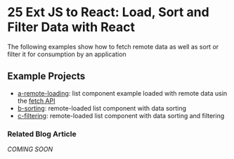 # 25 Ext JS to React: Load, Sort and Filter Data with React

The following examples show how to fetch remote data as well as sort or filter it for consumption by an application

## Example Projects

 - [a-remote-loading](./a-remote-loading): list component example loaded with remote data usin the [fetch API](https://developer.mozilla.org/en-US/docs/Web/API/Fetch_API)
 - [b-sorting](./b-sorting): remote-loaded list component with data sorting
 - [c-filtering](./c-filtering): remote-loaded list component with data sorting and filtering

### Related Blog Article

*COMING SOON*